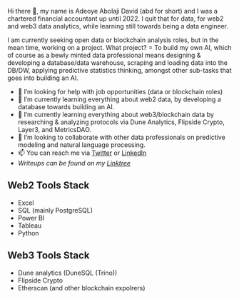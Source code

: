 Hi there 👋, my name is Adeoye Abolaji David (abd for short) and I was a chartered financial accountant up until 2022. 
I quit that for data, for web2 and web3 data analytics, while learning still towards being a data engineer. 

I am currently seeking open data or blockchain analysis roles, but in the mean time, working on a project. What project? 
= To build my own AI, which of course as a bewly minted data professional means designing & developing a database/data warehouse, scraping and loading data into the DB/DW, applying predictive statistics thinking, amongst other sub-tasks that goes into building an AI.   

- 👀 I’m looking for help with job opportunities (data or blockchain roles)
- 🌱 I’m currently learning everything about web2 data, by developing a database towards building an AI.
- 🌱 I’m currently learning everything about web3/blockchain data by researching & analyzing protocols via Dune Analytics, Flipside Crypto, Layer3, and MetricsDAO.
- 💞️ I’m looking to collaborate with other data professionals on predictive modeling and natural language processing.
- 📫 You can reach me via [Twitter](https://twitter.com/abd010x) or [LinkedIn](https://www.linkedin.com/in/abolaji-david/)
- *Writeups can be found on my [Linktree](https://linktr.ee/abd010x)*

## Web2 Tools Stack
* Excel
* SQL (mainly PostgreSQL)
* Power BI
* Tableau
* Python

## Web3 Tools Stack
* Dune analytics (DuneSQL (Trino))
* Flipside Crypto
* Etherscan (and other blockchain expolrers)

<!---
abd01-0x/abd01-0x is a ✨ special ✨ repository because its `README.md` (this file) appears on your GitHub profile.
You can click the Preview link to take a look at your changes.
--->
